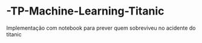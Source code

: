 # -TP-Machine-Learning-Titanic
Implementação com notebook para prever quem sobreviveu no acidente do titanic
